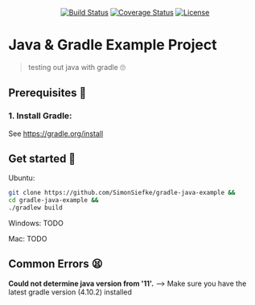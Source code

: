<p align="center">
<a href="https://travis-ci.com/SimonSiefke/gradle-java-example"><img src="https://travis-ci.com/SimonSiefke/gradle-java-example.svg?branch=master" alt="Build Status"></a>
<a href="https://codecov.io/gh/SimonSiefke/gradle-java-example">
<img src="https://codecov.io/gh/SimonSiefke/gradle-java-example/branch/master/graph/badge.svg" alt="Coverage Status"></a>
<a href="https://raw.githubusercontent.com/SimonSiefke/gradle-java-example/master/LICENSE"><img src="https://img.shields.io/badge/license-MIT-blue.svg" alt="License"></a></p>

# Java & Gradle Example Project

> testing out java with gradle 🙄

## Prerequisites 📇

### 1. Install Gradle:

See https://gradle.org/install

## Get started 🚀

Ubuntu:

```bash
git clone https://github.com/SimonSiefke/gradle-java-example &&
cd gradle-java-example &&
./gradlew build
```

Windows: TODO

Mac: TODO

## Common Errors 😫

**Could not determine java version from '11'.** -->
Make sure you have the latest gradle version (4.10.2) installed
